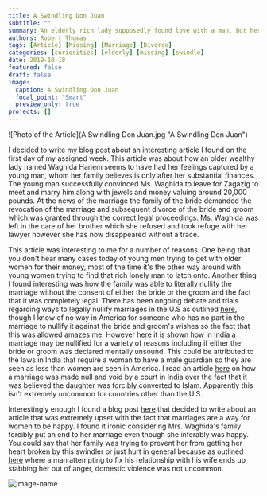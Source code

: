 ```yaml
---
title: A Swindling Don Juan
subtitle: ""
summary: An elderly rich lady supposedly found love with a man, but her family believes he is only with her for her money. Currently she is missing along with him.
authors: Robert Thomas
tags: [Article] [Missing] [Marriage] [Divorce]
categories: [curiosities] [elderly] [missing] [swindle]
date: 2019-10-18
featured: false
draft: false
image:
  caption: A Swindling Don Juan
  focal_point: "Smart"
  preview_only: true
projects: []
---
```

![Photo of the Article](A Swindling Don Juan.jpg "A Swindling Don Juan")

I decided to write my blog post about an interesting article I found on the first day of my assigned week. This article was about how an older wealthy lady named Waghida Hanem seems to have had her feelings captured by a young man, whom her family believes is only after her substantial finances. The young man successfully convinced Ms. Waghida to leave for Zagazig to meet and marry him along with jewels and money valuing around 20,000 pounds. At the news of the marriage the family of the bride demanded the revocation of the marriage and subsequent divorce of the bride and groom which was granted through the correct legal proceedings. Ms. Waghida was left in the care of her brother which she refused and took refuge with her lawyer however she has now disappeared without a trace.

This article was interesting to me for a number of reasons. One being that you don't hear many cases today of young men trying to get with older women for their money, most of the time it's the other way around with young women trying to find that rich lonely man to latch onto. Another thing I found interesting was how the family was able to literally nullify the marriage without the consent of either the bride or the groom and the fact that it was completely legal. There has been ongoing debate and trials regarding ways to legally nullify marriages in the U.S as outlined [here](http://eds.b.ebscohost.com/eds/pdfviewer/pdfviewer?vid=5&sid=ed4cddda-385a-463f-9405-36c8c02418ee%40pdc-v-sessmgr01), though I know of no way in America for someone who has no part in the marriage to nullify it against the bride and groom's wishes so the fact that this was allowed amazes me. However [here](http://eds.b.ebscohost.com/eds/pdfviewer/pdfviewer?vid=2&sid=ed4cddda-385a-463f-9405-36c8c02418ee%40pdc-v-sessmgr01) it is shown how in India a marriage may be nullified for a variety of reasons including if either the bride or groom was declared mentally unsound. This could be attributed to the laws in India that require a woman to have a male guardian so they are seen as less than women are seen in America. I read an article [here](https://www.indiatoday.in/india/story/kerala-high-court-hindu-muslim-islamic-state-979157-2017-05-25) on how a marriage was made null and void by a court in India over the fact that it was believed the daughter was forcibly converted to Islam. Apparently this isn't extremely uncommon for countries other than the U.S.

Interestingly enough I found a blog post [here](https://dig-eg-gaz.github.io/post/18-blog-pustam/) that decided to write about an article that was extremely upset with the fact that marriages are a way for women to be happy. I found it ironic considering Mrs. Waghida's family forcibly put an end to her marriage even though she inferably was happy. You could say that her family was trying to prevent her from getting her heart broken by this swindler or just hurt in general because as outlined [here](https://dig-eg-gaz.github.io/post/18-blog-donofrio/) where a man attempting to fix his relationship with his wife ends up stabbing her out of anger, domestic violence was not uncommon.







![image-name](image-filename.png "Caption")
